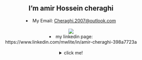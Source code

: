 <center><h2>I’m amir Hossein cheraghi </h2>
<li>
 My Email: <a href="mailto:Cheraghi.2007@outlook.com">Cheraghi.2007@outlook.com</a>
</li></br>
<img align="center" src="https://github-readme-stats.vercel.app/api?username=amircfyt&show_icons=true&count_private=true&include_all_commits=true" />
<li>my linkedin page:</li>
https://www.linkedin.com/mwlite/in/amir-cheraghi-398a7723a
</br></br><details>
  <summary>click me!</summary>
  <p align="center"></br>
<img align="center" src="https://github-profile-trophy.vercel.app/?username=amircfyt&row=2&column=3" />
<p align="left">Total visits:</p>
<img align="center" src="https://profile-counter.glitch.me/pamellafernandes/count.svg" />

</p>
</details>


